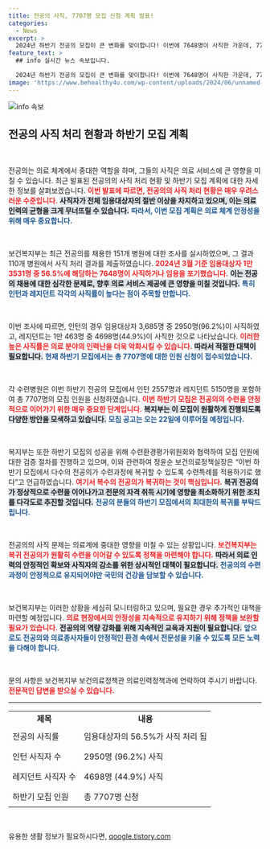 ```yaml
---
title: 전공의 사직, 7707명 모집 신청 계획 발표!
categories:
  - News
excerpt: >
  2024년 하반기 전공의 모집이 큰 변화를 맞이합니다! 이번에 7648명이 사직한 가운데, 7707명의 새로운 전공의 모집이 예정되어 있습니다. 전문의 꿈을 이어갈 기회를 놓치지 마세요!
feature_text: >
  ## info 실시간 뉴스 속보입니다.

  2024년 하반기 전공의 모집이 큰 변화를 맞이합니다! 이번에 7648명이 사직한 가운데, 7707명의 새로운 전공의 모집이 예정되어 있습니다. 전문의 꿈을 이어갈 기회를 놓치지 마세요!
image: 'https://www.behealthy4u.com/wp-content/uploads/2024/06/unnamed-file.png'
---
```


<p><img src="https://www.behealthy4u.com/wp-content/uploads/2024/06/unnamed-file.png" alt="info 속보" /></p>

<h2 data-ke-size="size26">전공의 사직 처리 현황과 하반기 모집 계획</h2>

<p data-ke-size="size16">&nbsp;</p>

<p>전공의는 의료 체계에서 중대한 역할을 하며, 그들의 사직은 의료 서비스에 큰 영향을 미칠 수 있습니다. 최근 발표된 전공의의 사직 처리 현황 및 하반기 모집 계획에 대한 자세한 정보를 살펴보겠습니다. <b><span style="color: #ee2323;">이번 발표에 따르면, 전공의의 사직 처리 현황은 매우 우려스러운 수준입니다.</span></b> <b><span style="background-color: #21538527;">사직자가 전체 임용대상자의 절반 이상을 차지하고 있으며, 이는 의료 인력의 균형을 크게 무너뜨릴 수 있습니다.</span></b> <b><span style="color: #1a5490;">따라서, 이번 모집 계획은 의료 체계 안정성을 위해 매우 중요합니다.</span></b></p>

<p data-ke-size="size16">&nbsp;</p>

<p>보건복지부는 최근 전공의를 채용한 151개 병원에 대한 조사를 실시하였으며, 그 결과 110개 병원에서 사직 처리 결과를 제출하였습니다. <b><span style="color: #ee2323;">2024년 3월 기준 임용대상자 1만 3531명 중 56.5%에 해당하는 7648명이 사직하거나 임용을 포기했습니다.</span></b> <b><span style="background-color: #21538527;">이는 전공의 채용에 대한 심각한 문제로, 향후 의료 서비스 제공에 큰 영향을 미칠 것입니다.</span></b> <b><span style="color: #1a5490;">특히 인턴과 레지던트 각각의 사직률이 높다는 점이 주목할 만합니다.</span></b></p>

<p data-ke-size="size16">&nbsp;</p>

<p>이번 조사에 따르면, 인턴의 경우 임용대상자 3,685명 중 2950명(96.2%)이 사직하였고, 레지던트는 1만 463명 중 4698명(44.9%)이 사직한 것으로 나타났습니다. <b><span style="color: #ee2323;">이러한 높은 사직률은 의료 분야의 인력난을 더욱 악화시킬 수 있습니다.</span></b> <b><span style="background-color: #21538527;">따라서 적절한 대책이 필요합니다.</span></b> <b><span style="color: #1a5490;">현재 하반기 모집에서는 총 7707명에 대한 인원 신청이 접수되었습니다.</span></b></p>

<p data-ke-size="size16">&nbsp;</p>

<p>각 수련병원은 이번 하반기 전공의 모집에서 인턴 2557명과 레지던트 5150명을 포함하여 총 7707명의 모집 인원을 신청하였습니다. <b><span style="color: #ee2323;">이번 하반기 모집은 전공의의 수련을 안정적으로 이어가기 위한 매우 중요한 단계입니다.</span></b> <b><span style="background-color: #21538527;">복지부는 이 모집이 원활하게 진행되도록 다양한 방안을 모색하고 있습니다.</span></b> <b><span style="color: #1a5490;">모집 공고는 오는 22일에 이루어질 예정입니다.</span></b></p>

<p data-ke-size="size16">&nbsp;</p>

<p>복지부는 또한 하반기 모집의 성공을 위해 수련환경평가위원회와 협력하여 모집 인원에 대한 검증 절차를 진행하고 있으며, 이와 관련하여 정윤순 보건의료정책실장은 “이번 하반기 모집에서 다수의 전공의가 수련과정에 복귀할 수 있도록 수련특례를 적용하기로 했다”고 언급하였습니다. <b><span style="color: #ee2323;">여기서 복수의 전공의가 복귀하는 것이 핵심입니다.</span></b> <b><span style="background-color: #21538527;">복귀 전공의가 정상적으로 수련을 이어나가고 전문의 자격 취득 시기에 영향을 최소화하기 위한 조치를 다각도로 추진할 것입니다.</span></b> <b><span style="color: #1a5490;">전공의 분들의 하반기 모집에서의 최대한의 복귀를 부탁드립니다.</span></b></p>

<p data-ke-size="size16">&nbsp;</p>

<p>전공의의 사직 문제는 의료계에 중대한 영향을 미칠 수 있는 상황입니다. <b><span style="color: #ee2323;">보건복지부는 복귀 전공의가 원활히 수련을 이어갈 수 있도록 정책을 마련해야 합니다.</span></b> <b><span style="background-color: #21538527;">따라서 의료 인력의 안정적인 확보와 사직자의 감소를 위한 상시적인 대책이 필요합니다.</span></b> <b><span style="color: #1a5490;">전공의의 수련과정이 안정적으로 유지되어야만 국민의 건강을 담보할 수 있습니다.</span></b></p>

<p data-ke-size="size16">&nbsp;</p>

<p>보건복지부는 이러한 상황을 세심히 모니터링하고 있으며, 필요한 경우 추가적인 대책을 마련할 예정입니다. <b><span style="color: #ee2323;">의료 현장에서의 안정성을 지속적으로 유지하기 위해 정책을 보완할 필요가 있습니다.</span></b> <b><span style="background-color: #21538527;">전공의의 역량 강화를 위해 지속적인 교육과 지원이 필요합니다.</span></b> <b><span style="color: #1a5490;">앞으로도 전공의와 의료종사자들이 안정적인 환경 속에서 전문성을 키울 수 있도록 모든 노력을 다해야 합니다.</span></b></p>

<p data-ke-size="size16">&nbsp;</p>

<p>문의 사항은 보건복지부 보건의료정책관 의료인력정책과에 연락하여 주시기 바랍니다. <b><span style="color: #ee2323;">전문적인 답변을 받으실 수 있습니다.</span></b></p>

<hr>

<table style="width: 100%; border-collapse: collapse;">
<tr>
<td style="text-align: center; height: 17px;"><b>제목</b></td>
<td style="text-align: center; height: 17px;"><b>내용</b></td>
</tr>
<tr>
<td style="height: 40px;">전공의 사직률</td>
<td style="height: 40px;">임용대상자의 56.5%가 사직 처리 됨</td>
</tr>
<tr>
<td style="height: 40px;">인턴 사직자 수</td>
<td style="height: 40px;">2950명 (96.2%) 사직</td>
</tr>
<tr>
<td style="height: 40px;">레지던트 사직자 수</td>
<td style="height: 40px;">4698명 (44.9%) 사직</td>
</tr>
<tr>
<td style="height: 40px;">하반기 모집 인원</td>
<td style="height: 40px;">총 7707명 신청</td>
</tr>
</table>

<p data-ke-size="size16">&nbsp;</p>
유용한 생활 정보가 필요하시다면, <a href="https://qoogle.tistory.com" rel="dofollow">qoogle.tistory.com</a>


